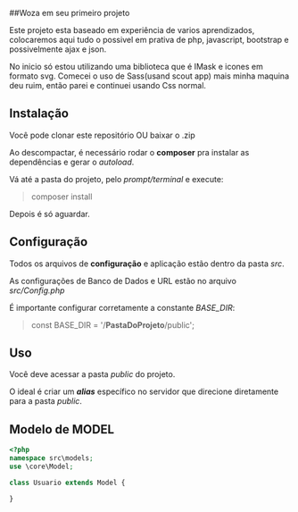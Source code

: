 ##Woza em seu primeiro projeto 

Este projeto esta baseado em experiência de varios aprendizados, colocaremos aqui tudo o possivel em prativa de php, javascript, bootstrap e possivelmente ajax e json. 

No inicio só estou utilizando uma biblioteca que é IMask e icones em formato svg.
Comecei o uso de Sass(usand scout app) mais minha maquina deu ruim, então parei e continuei usando Css normal.

## Instalação
Você pode clonar este repositório OU baixar o .zip

Ao descompactar, é necessário rodar o **composer** pra instalar as dependências e gerar o *autoload*.

Vá até a pasta do projeto, pelo *prompt/terminal* e execute:
> composer install

Depois é só aguardar.

## Configuração
Todos os arquivos de **configuração** e aplicação estão dentro da pasta *src*.

As configurações de Banco de Dados e URL estão no arquivo *src/Config.php*

É importante configurar corretamente a constante *BASE_DIR*:
> const BASE_DIR = '/**PastaDoProjeto**/public';

## Uso
Você deve acessar a pasta *public* do projeto.

O ideal é criar um ***alias*** específico no servidor que direcione diretamente para a pasta *public*.

## Modelo de MODEL
```php
<?php
namespace src\models;
use \core\Model;

class Usuario extends Model {

}
```